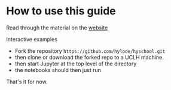 # How to use this guide

Read through the material on the [website](https://hylode.github.io/HySchool/intro.html)

Interactive examples

- Fork the repository `https://github.com/hylode/hyschool.git` 
- then clone or download the forked repo to a UCLH machine.
- then start Jupyter at the top level of the directory
- the notebooks should then just run

That's it for now.


